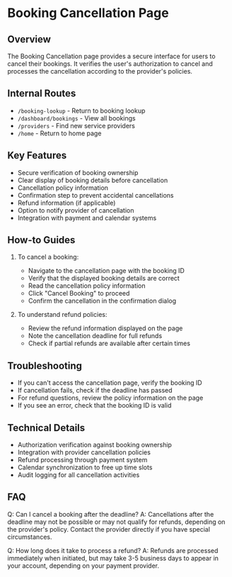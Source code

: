 # Booking Cancellation Page

## Overview
The Booking Cancellation page provides a secure interface for users to cancel their bookings. It verifies the user's authorization to cancel and processes the cancellation according to the provider's policies.

## Internal Routes
- `/booking-lookup` - Return to booking lookup
- `/dashboard/bookings` - View all bookings
- `/providers` - Find new service providers
- `/home` - Return to home page

## Key Features
- Secure verification of booking ownership
- Clear display of booking details before cancellation
- Cancellation policy information
- Confirmation step to prevent accidental cancellations
- Refund information (if applicable)
- Option to notify provider of cancellation
- Integration with payment and calendar systems

## How-to Guides
1. To cancel a booking:
   - Navigate to the cancellation page with the booking ID
   - Verify that the displayed booking details are correct
   - Read the cancellation policy information
   - Click "Cancel Booking" to proceed
   - Confirm the cancellation in the confirmation dialog

2. To understand refund policies:
   - Review the refund information displayed on the page
   - Note the cancellation deadline for full refunds
   - Check if partial refunds are available after certain times

## Troubleshooting
- If you can't access the cancellation page, verify the booking ID
- If cancellation fails, check if the deadline has passed
- For refund questions, review the policy information on the page
- If you see an error, check that the booking ID is valid

## Technical Details
- Authorization verification against booking ownership
- Integration with provider cancellation policies
- Refund processing through payment system
- Calendar synchronization to free up time slots
- Audit logging for all cancellation activities

## FAQ
Q: Can I cancel a booking after the deadline?
A: Cancellations after the deadline may not be possible or may not qualify for refunds, depending on the provider's policy. Contact the provider directly if you have special circumstances.

Q: How long does it take to process a refund?
A: Refunds are processed immediately when initiated, but may take 3-5 business days to appear in your account, depending on your payment provider.